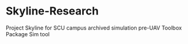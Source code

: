 # Skyline-Research
 Project Skyline for SCU campus
 archived simulation pre-UAV Toolbox Package Sim tool
